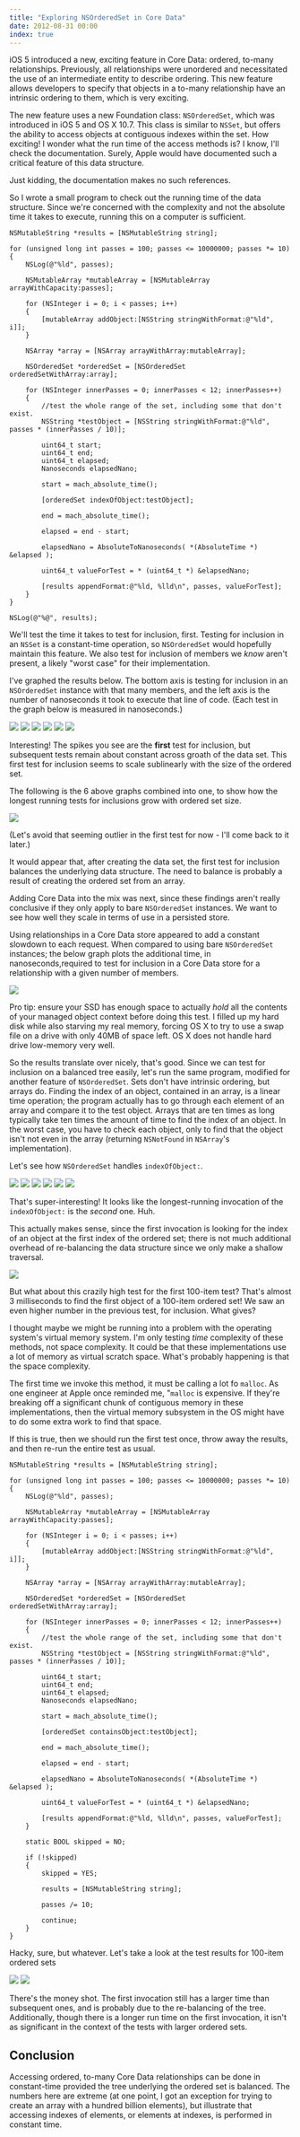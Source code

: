 ```yaml
---
title: "Exploring NSOrderedSet in Core Data"
date: 2012-08-31 00:00
index: true
---
```


iOS 5 introduced a new, exciting feature in Core Data: ordered, to-many relationships. Previously, all relationships were unordered and necessitated the use of an intermediate entity to describe ordering. This new feature allows developers to specify that objects in a to-many relationship have an intrinsic ordering to them, which is very exciting.

The new feature uses a new Foundation class: `NSOrderedSet`, which was introduced in iOS 5 and OS X 10.7. This class is similar to `NSSet`, but offers the ability to access objects at contiguous indexes within the set. How exciting! I wonder what the run time of the access methods is? I know, I'll check the documentation. Surely, Apple would have documented such a critical feature of this data structure.

Just kidding, the documentation makes no such references.

So I wrote a small program to check out the running time of the data structure. Since we're concerned with the complexity and not the absolute time it takes to execute, running this on a computer is sufficient.

```
NSMutableString *results = [NSMutableString string];

for (unsigned long int passes = 100; passes <= 10000000; passes *= 10)
{
    NSLog(@"%ld", passes);

    NSMutableArray *mutableArray = [NSMutableArray arrayWithCapacity:passes];

    for (NSInteger i = 0; i < passes; i++)
    {
        [mutableArray addObject:[NSString stringWithFormat:@"%ld", i]];
    }

    NSArray *array = [NSArray arrayWithArray:mutableArray];

    NSOrderedSet *orderedSet = [NSOrderedSet orderedSetWithArray:array];

    for (NSInteger innerPasses = 0; innerPasses < 12; innerPasses++)
    {
        //test the whole range of the set, including some that don't exist.
        NSString *testObject = [NSString stringWithFormat:@"%ld", passes * (innerPasses / 10)];

        uint64_t start;
        uint64_t end;
        uint64_t elapsed;
        Nanoseconds elapsedNano;

        start = mach_absolute_time();

        [orderedSet indexOfObject:testObject];

        end = mach_absolute_time();

        elapsed = end - start;

        elapsedNano = AbsoluteToNanoseconds( *(AbsoluteTime *) &elapsed );

        uint64_t valueForTest = * (uint64_t *) &elapsedNano;

        [results appendFormat:@"%ld, %lld\n", passes, valueForTest];
    }
}

NSLog(@"%@", results);
```

We'll test the time it takes to test for inclusion, first. Testing for inclusion in an `NSSet` is a constant-time operation, so `NSOrderedSet` would hopefully maintain this feature. We also test for inclusion of members we _know_ aren't present, a likely "worst case" for their implementation.

I've graphed the results below. The bottom axis is testing for inclusion in an `NSOrderedSet` instance with that many members, and the left axis is the number of nanoseconds it took to execute that line of code. (Each test in the graph below is measured in nanoseconds.)

 ![](/img/import/blog/running-time-of-nsorderedset-in-ordered-to-many-core-data-relationships/0A08EEBA91D747FB8FF1F3A69A8349C9.png) ![](/img/import/blog/running-time-of-nsorderedset-in-ordered-to-many-core-data-relationships/1EB17A30245B444DA975836FDDB0F053.png) ![](/img/import/blog/running-time-of-nsorderedset-in-ordered-to-many-core-data-relationships/A18EE02707E845CA9D3B06A7EA49C2E4.png) ![](/img/import/blog/running-time-of-nsorderedset-in-ordered-to-many-core-data-relationships/5BEE1C3455814408A1411729CB4B5B5F.png) ![](/img/import/blog/running-time-of-nsorderedset-in-ordered-to-many-core-data-relationships/7A2664968015404F9A7D867DCE306700.png) ![](/img/import/blog/running-time-of-nsorderedset-in-ordered-to-many-core-data-relationships/898B7FB232E94629828B77497E9C78E4.png)

Interesting! The spikes you see are the **first** test for inclusion, but subsequent tests remain about constant across groath of the data set. This first test for inclusion seems to scale sublinearly with the size of the ordered set.

The following is the 6 above graphs combined into one, to show how the longest running tests for inclusions grow with ordered set size.

 ![](/img/import/blog/running-time-of-nsorderedset-in-ordered-to-many-core-data-relationships/16591322038D457A98F4E6D8E83D9747.png)

(Let's avoid that seeming outlier in the first test for now - I'll come back to it later.)

It would appear that, after creating the data set, the first test for inclusion balances the underlying data structure. The need to balance is probably a result of creating the ordered set from an array.

Adding Core Data into the mix was next, since these findings aren't really conclusive if they only apply to bare `NSOrderedSet` instances. We want to see how well they scale in terms of use in a persisted store.

Using relationships in a Core Data store appeared to add a constant slowdown to each request. When compared to using bare `NSOrderedSet` instances; the below graph plots the additional time, in nanoseconds,required to test for inclusion in a Core Data store for a relationship with a given number of members.

 ![](/img/import/blog/running-time-of-nsorderedset-in-ordered-to-many-core-data-relationships/DACD0D9C667D4456A106FE618F123292.png)

Pro tip: ensure your SSD has enough space to actually _hold_ all the contents of your managed object context before doing this test. I filled up my hard disk while also starving my real memory, forcing OS X to try to use a swap file on a drive with only 40MB of space left. OS X does not handle hard drive low-memory very well.

So the results translate over nicely, that's good. Since we can test for inclusion on a balanced tree easily, let's run the same program, modified for another feature of `NSOrderedSet`. Sets don't have intrinsic ordering, but arrays do. Finding the index of an object, contained in an array, is a linear time operation; the program actually has to go through each element of an array and compare it to the test object. Arrays that are ten times as long typically take ten times the amount of time to find the index of an object. In the worst case, you have to check each object, only to find that the object isn't not even in the array (returning `NSNotFound` in `NSArray`'s implementation).

Let's see how `NSOrderedSet` handles `indexOfObject:`.

 ![](/img/import/blog/running-time-of-nsorderedset-in-ordered-to-many-core-data-relationships/DC25A86EAFAB4702B0CBCF07BA39E111.png) ![](/img/import/blog/running-time-of-nsorderedset-in-ordered-to-many-core-data-relationships/BAAAC401380342B68502478CE945826C.png) ![](/img/import/blog/running-time-of-nsorderedset-in-ordered-to-many-core-data-relationships/2420B1F219AC4283896E63DE1745B889.png) ![](/img/import/blog/running-time-of-nsorderedset-in-ordered-to-many-core-data-relationships/527F9CCCB31F495CA1882BDB6EAE986C.png) ![](/img/import/blog/running-time-of-nsorderedset-in-ordered-to-many-core-data-relationships/B4B35F4668134A95AA847263F81AE2A4.png) ![](/img/import/blog/running-time-of-nsorderedset-in-ordered-to-many-core-data-relationships/5E8811D3716D426AB8AA2B7EC76DA724.png)

That's super-interesting! It looks like the longest-running invocation of the `indexOfObject:` is the _second_ one. Huh.

This actually makes sense, since the first invocation is looking for the index of an object at the first index of the ordered set; there is not much additional overhead of re-balancing the data structure since we only make a shallow traversal.

 ![](/img/import/blog/running-time-of-nsorderedset-in-ordered-to-many-core-data-relationships/2486911268E74E53B8D70E8390378B14.png)

But what about this crazily high test for the first 100-item test? That's almost 3 milliseconds to find the first object of a 100-item ordered set! We saw an even higher number in the previous test, for inclusion. What gives?

I thought maybe we might be running into a problem with the operating system's virtual memory system. I'm only testing _time_ complexity of these methods, not space complexity. It could be that these implementations use a lot of memory as virtual scratch space. What's probably happening is that the space complexity.

The first time we invoke this method, it must be calling a lot fo `malloc`. As one engineer at Apple once reminded me, "`malloc` is expensive. If they're breaking off a significant chunk of contiguous memory in these implementations, then the virtual memory subsystem in the OS might have to do some extra work to find that space.

If this is true, then we should run the first test once, throw away the results, and then re-run the entire test as usual.

```
NSMutableString *results = [NSMutableString string];

for (unsigned long int passes = 100; passes <= 10000000; passes *= 10)
{
    NSLog(@"%ld", passes);

    NSMutableArray *mutableArray = [NSMutableArray arrayWithCapacity:passes];

    for (NSInteger i = 0; i < passes; i++)
    {
        [mutableArray addObject:[NSString stringWithFormat:@"%ld", i]];
    }

    NSArray *array = [NSArray arrayWithArray:mutableArray];

    NSOrderedSet *orderedSet = [NSOrderedSet orderedSetWithArray:array];

    for (NSInteger innerPasses = 0; innerPasses < 12; innerPasses++)
    {
        //test the whole range of the set, including some that don't exist.
        NSString *testObject = [NSString stringWithFormat:@"%ld", passes * (innerPasses / 10)];

        uint64_t start;
        uint64_t end;
        uint64_t elapsed;
        Nanoseconds elapsedNano;

        start = mach_absolute_time();

        [orderedSet containsObject:testObject];

        end = mach_absolute_time();

        elapsed = end - start;

        elapsedNano = AbsoluteToNanoseconds( *(AbsoluteTime *) &elapsed );

        uint64_t valueForTest = * (uint64_t *) &elapsedNano;

        [results appendFormat:@"%ld, %lld\n", passes, valueForTest];
    }

    static BOOL skipped = NO;

    if (!skipped)
    {
        skipped = YES;

        results = [NSMutableString string];

        passes /= 10;

        continue;
    }
}
```

Hacky, sure, but whatever. Let's take a look at the test results for 100-item ordered sets

 ![](/img/import/blog/running-time-of-nsorderedset-in-ordered-to-many-core-data-relationships/CDDBEEA9EFF649AC9A659BA0C5C679DA.png) ![](/img/import/blog/running-time-of-nsorderedset-in-ordered-to-many-core-data-relationships/F24C924537A94CD097A8BB3DFFFBC806.png)

There's the money shot. The first invocation still has a larger time than subsequent ones, and is probably due to the re-balancing of the tree. Additionally, though there is a longer run time on the first invocation, it isn't as significant in the context of the tests with larger ordered sets.

## Conclusion

Accessing ordered, to-many Core Data relationships can be done in constant-time provided the tree underlying the ordered set is balanced. The numbers here are extreme (at one point, I got an exception for trying to create an array with a hundred billion elements), but illustrate that accessing indexes of elements, or elements at indexes, is performed in constant time.

<!-- more -->

